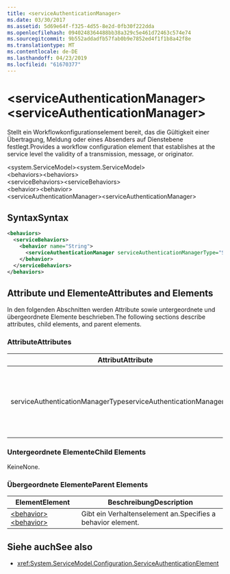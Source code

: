 ```yaml
---
title: <serviceAuthenticationManager>
ms.date: 03/30/2017
ms.assetid: 5d69e64f-f325-4d55-8e2d-0fb30f222dda
ms.openlocfilehash: 0940248364488bb38a329c5e461d72463c574e74
ms.sourcegitcommit: 9b552addadfb57fab0b9e7852ed4f1f1b8a42f8e
ms.translationtype: MT
ms.contentlocale: de-DE
ms.lasthandoff: 04/23/2019
ms.locfileid: "61670377"
---
```

# <a name="serviceauthenticationmanager"></a><span data-ttu-id="20158-101">\<serviceAuthenticationManager></span><span class="sxs-lookup"><span data-stu-id="20158-101">\<serviceAuthenticationManager></span></span>
<span data-ttu-id="20158-102">Stellt ein Workflowkonfigurationselement bereit, das die Gültigkeit einer Übertragung, Meldung oder eines Absenders auf Dienstebene festlegt.</span><span class="sxs-lookup"><span data-stu-id="20158-102">Provides a workflow configuration element that establishes at the service level the validity of a transmission, message, or originator.</span></span>  
  
<span data-ttu-id="20158-103">\<system.ServiceModel></span><span class="sxs-lookup"><span data-stu-id="20158-103">\<system.ServiceModel></span></span>  
<span data-ttu-id="20158-104">\<behaviors></span><span class="sxs-lookup"><span data-stu-id="20158-104">\<behaviors></span></span>  
<span data-ttu-id="20158-105">\<serviceBehaviors></span><span class="sxs-lookup"><span data-stu-id="20158-105">\<serviceBehaviors></span></span>  
<span data-ttu-id="20158-106">\<behavior></span><span class="sxs-lookup"><span data-stu-id="20158-106">\<behavior></span></span>  
<span data-ttu-id="20158-107">\<serviceAuthenticationManager></span><span class="sxs-lookup"><span data-stu-id="20158-107">\<serviceAuthenticationManager></span></span>  
  
## <a name="syntax"></a><span data-ttu-id="20158-108">Syntax</span><span class="sxs-lookup"><span data-stu-id="20158-108">Syntax</span></span>  
  
```xml  
<behaviors>
  <serviceBehaviors>
    <behavior name="String">
      <serviceAuthenticationManager serviceAuthenticationManagerType="String" />
    </behavior>
  </serviceBehaviors>
</behaviors>
```  
  
## <a name="attributes-and-elements"></a><span data-ttu-id="20158-109">Attribute und Elemente</span><span class="sxs-lookup"><span data-stu-id="20158-109">Attributes and Elements</span></span>  
 <span data-ttu-id="20158-110">In den folgenden Abschnitten werden Attribute sowie untergeordnete und übergeordnete Elemente beschrieben.</span><span class="sxs-lookup"><span data-stu-id="20158-110">The following sections describe attributes, child elements, and parent elements.</span></span>  
  
### <a name="attributes"></a><span data-ttu-id="20158-111">Attribute</span><span class="sxs-lookup"><span data-stu-id="20158-111">Attributes</span></span>  
  
|<span data-ttu-id="20158-112">Attribut</span><span class="sxs-lookup"><span data-stu-id="20158-112">Attribute</span></span>|<span data-ttu-id="20158-113">Beschreibung</span><span class="sxs-lookup"><span data-stu-id="20158-113">Description</span></span>|  
|---------------|-----------------|  
|<span data-ttu-id="20158-114">serviceAuthenticationManagerType</span><span class="sxs-lookup"><span data-stu-id="20158-114">serviceAuthenticationManagerType</span></span>|<span data-ttu-id="20158-115">Eine Zeichenfolge, die den Typ der Authentifizierungsrichtlinie für das aktuelle Verhalten angibt.</span><span class="sxs-lookup"><span data-stu-id="20158-115">A string that specifies the type of the authentication policy for the current behavior.</span></span>|  
  
### <a name="child-elements"></a><span data-ttu-id="20158-116">Untergeordnete Elemente</span><span class="sxs-lookup"><span data-stu-id="20158-116">Child Elements</span></span>  
 <span data-ttu-id="20158-117">Keine</span><span class="sxs-lookup"><span data-stu-id="20158-117">None.</span></span>  
  
### <a name="parent-elements"></a><span data-ttu-id="20158-118">Übergeordnete Elemente</span><span class="sxs-lookup"><span data-stu-id="20158-118">Parent Elements</span></span>  
  
|<span data-ttu-id="20158-119">Element</span><span class="sxs-lookup"><span data-stu-id="20158-119">Element</span></span>|<span data-ttu-id="20158-120">Beschreibung</span><span class="sxs-lookup"><span data-stu-id="20158-120">Description</span></span>|  
|-------------|-----------------|  
|[<span data-ttu-id="20158-121">\<behavior></span><span class="sxs-lookup"><span data-stu-id="20158-121">\<behavior></span></span>](../../../../../docs/framework/configure-apps/file-schema/wcf/behavior-of-endpointbehaviors.md)|<span data-ttu-id="20158-122">Gibt ein Verhaltenselement an.</span><span class="sxs-lookup"><span data-stu-id="20158-122">Specifies a behavior element.</span></span>|  
  
## <a name="see-also"></a><span data-ttu-id="20158-123">Siehe auch</span><span class="sxs-lookup"><span data-stu-id="20158-123">See also</span></span>

- <xref:System.ServiceModel.Configuration.ServiceAuthenticationElement>
